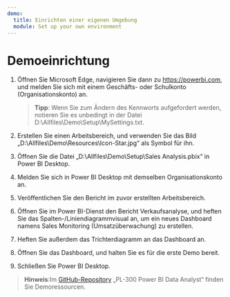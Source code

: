 ```yaml
---
demo:
  title: Einrichten einer eigenen Umgebung
  module: Set up your own environment
---
```



# Demoeinrichtung

1. Öffnen Sie Microsoft Edge, navigieren Sie dann zu <https://powerbi.com>, und melden Sie sich mit einem Geschäfts- oder Schulkonto (Organisationskonto) an.
    > **Tipp**: Wenn Sie zum Ändern des Kennworts aufgefordert werden, notieren Sie es unbedingt in der Datei D:\Allfiles\Demo\Setup\MySettings.txt.

1. Erstellen Sie einen Arbeitsbereich, und verwenden Sie das Bild „D:\Allfiles\Demo\Resources\Icon-Star.jpg“ als Symbol für ihn.

1. Öffnen Sie die Datei „D:\Allfiles\Demo\Setup\Sales Analysis.pbix“ in Power BI Desktop.

1. Melden Sie sich in Power BI Desktop mit demselben Organisationskonto an.

1. Veröffentlichen Sie den Bericht im zuvor erstellten Arbeitsbereich.

1. Öffnen Sie im Power BI-Dienst den Bericht Verkaufsanalyse, und heften Sie das Spalten-/Liniendiagrammvisual an, um ein neues Dashboard namens Sales Monitoring (Umsatzüberwachung) zu erstellen.

1. Heften Sie außerdem das Trichterdiagramm an das Dashboard an.

1. Öffnen Sie das Dashboard, und halten Sie es für die erste Demo bereit.

1. Schließen Sie Power BI Desktop.

> **Hinweis**:Im [GitHub-Repository](https://github.com/MicrosoftLearning/PL-300-Microsoft-Power-BI-Data-Analyst/tree/Main/Allfiles/Demo) „PL-300 Power BI Data Analyst“ finden Sie Demoressourcen.
